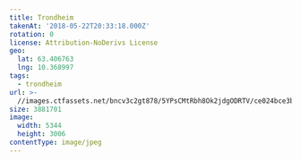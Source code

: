 ```yaml
---
title: Trondheim
takenAt: '2018-05-22T20:33:18.000Z'
rotation: 0
license: Attribution-NoDerivs License
geo:
  lat: 63.406763
  lng: 10.368997
tags:
  - trondheim
url: >-
  //images.ctfassets.net/bncv3c2gt878/5YPsCMtRbh8Ok2jdgODRTV/ce024bce3b2ff3beb9ba2c470c871fd9/trondheim_41385039565_o
size: 3881701
image:
  width: 5344
  height: 3006
contentType: image/jpeg
---
```


